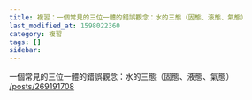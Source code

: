 ```yaml
---
title: 複習：一個常見的三位一體的錯誤觀念：水的三態（固態、液態、氣態）
last_modified_at: 1598022360
category: 複習
tags: []
sidebar: 
---
```


<p>一個常見的三位一體的錯誤觀念：水的三態（固態、液態、氣態）<br/>
<a href="/posts/269191708" target="_blank">/posts/269191708</a></p>
<p> </p>
